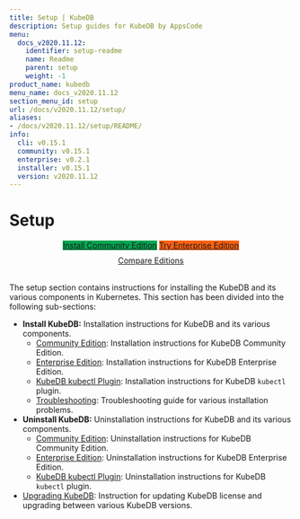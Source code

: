 ```yaml
---
title: Setup | KubeDB
description: Setup guides for KubeDB by AppsCode
menu:
  docs_v2020.11.12:
    identifier: setup-readme
    name: Readme
    parent: setup
    weight: -1
product_name: kubedb
menu_name: docs_v2020.11.12
section_menu_id: setup
url: /docs/v2020.11.12/setup/
aliases:
- /docs/v2020.11.12/setup/README/
info:
  cli: v0.15.1
  community: v0.15.1
  enterprise: v0.2.1
  installer: v0.15.1
  version: v2020.11.12
---
```


# Setup

<div style="text-align: center;">
  <a class="button is-link is-medium is-active has-text-weight-normal" href="/docs/v2020.11.12/setup/install/community" style="background:#00A651; width: 18rem;">Install Community Edition</a>
  <a class="button is-info is-medium is-active has-text-weight-normal" href="/docs/v2020.11.12/setup/install/enterprise"  style="background:#FC6011; width: 18rem;">Try Enterprise Edition</a>
  <a style="margin-top: 10px; display: block;" href="/docs/v2020.11.12/overview/README">Compare Editions</a>
</div>
<br>

The setup section contains instructions for installing the KubeDB and its various components in Kubernetes. This section has been divided into the following sub-sections:

- **Install KubeDB:** Installation instructions for KubeDB and its various components.
  - [Community Edition](/docs/v2020.11.12/setup/install/community): Installation instructions for KubeDB Community Edition.
  - [Enterprise Edition](/docs/v2020.11.12/setup/install/enterprise): Installation instructions for KubeDB Enterprise Edition.
  - [KubeDB kubectl Plugin](/docs/v2020.11.12/setup/install/kubectl_plugin): Installation instructions for KubeDB `kubectl` plugin.
  - [Troubleshooting](/docs/v2020.11.12/setup/install/troubleshoting): Troubleshooting guide for various installation problems.
- **Uninstall KubeDB:** Uninstallation instructions for KubeDB and its various components.
  - [Community Edition](/docs/v2020.11.12/setup/uninstall/community): Uninstallation instructions for KubeDB Community Edition.
  - [Enterprise Edition](/docs/v2020.11.12/setup/uninstall/enterprise): Uninstallation instructions for KubeDB Enterprise Edition.
  - [KubeDB kubectl Plugin](/docs/v2020.11.12/setup/uninstall/kubectl_plugin): Uninstallation instructions for KubeDB `kubectl` plugin.
- [Upgrading KubeDB](/docs/v2020.11.12/setup/upgrade): Instruction for updating KubeDB license and upgrading between various KubeDB versions.
